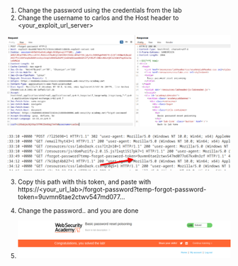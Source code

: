 
1. Change the password using the credentials from the lab
2. Change the username to carlos and the Host header to <your_exploit_url_server>

![](/static/img/Pasted_image_20231117183957.png)

![](/static/img/Pasted_image_20231117184111.png)

3. Copy this path with this token, and paste with https://<your_url_lab>/forgot-password?temp-forgot-password-token=9uvmn6tae2ctwv547md077...
4. Change the password.. and you are done

5. ![](/static/img/Pasted_image_20231117184302.png)